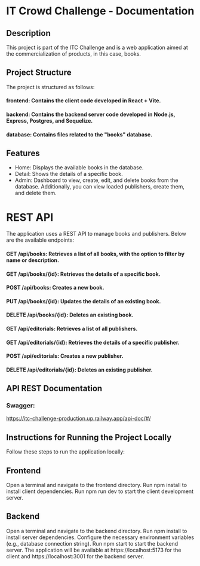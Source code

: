 # IT Crowd Challenge - Documentation

## Description
This project is part of the ITC Challenge and is a web application aimed at the commercialization of products, in this case, books.

## Project Structure
The project is structured as follows:

#### frontend: Contains the client code developed in React + Vite.
#### backend: Contains the backend server code developed in Node.js, Express, Postgres, and Sequelize.
#### database: Contains files related to the "books" database.

## Features
- Home: Displays the available books in the database.
- Detail: Shows the details of a specific book.
- Admin: Dashboard to view, create, edit, and delete books from the database. Additionally, you can view loaded publishers, create them, and delete them.

# REST API
The application uses a REST API to manage books and publishers. Below are the available endpoints:

#### GET /api/books: Retrieves a list of all books, with the option to filter by name or description.

#### GET /api/books/{id}: Retrieves the details of a specific book.

#### POST /api/books: Creates a new book.

#### PUT /api/books/{id}: Updates the details of an existing book.

#### DELETE /api/books/{id}: Deletes an existing book.

#### GET /api/editorials: Retrieves a list of all publishers.

#### GET /api/editorials/{id}: Retrieves the details of a specific publisher.

#### POST /api/editorials: Creates a new publisher.

#### DELETE /api/editorials/{id}: Deletes an existing publisher.

## API REST Documentation
### Swagger: 
https://itc-challenge-production.up.railway.app/api-doc/#/

## Instructions for Running the Project Locally
Follow these steps to run the application locally:

## Frontend
Open a terminal and navigate to the frontend directory.
Run npm install to install client dependencies.
Run npm run dev to start the client development server.
## Backend
Open a terminal and navigate to the backend directory.
Run npm install to install server dependencies.
Configure the necessary environment variables (e.g., database connection string).
Run npm start to start the backend server.
The application will be available at https://localhost:5173 for the client and https://localhost:3001 for the backend server.

